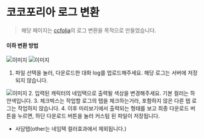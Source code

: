 # 코코포리아 로그 변환
>해당 페이지는 [ccfolia](https://ccfolia.com/)의 로그 변환을 목적으로 만들었습니다.


#### 이하 변환 방법

![이미지](https://i.imgur.com/Zs2mOTn.png)
![이미지](https://i.imgur.com/OVvp7Jf.png)
1. 파일 선택을 눌러, 다운로드한 대화 log를 업로드해주세요. 해당 로그는 서버에 저장되지 않습니다.

![이미지](https://i.imgur.com/Rg4dPNQ.png)
2. 입력된 캐릭터의 네임택으로 출력될 색상을 변경해주세요. 기본 컬러는 하얀색입니다.
3. 체크박스는 작업할 로그의 탭을 체크하는거라, 포함하지 않은 다른 탭 로그는 작업하지 않습니다.
4. 이후 미리보기에서 출력되는 형태를 보고 최종 다운로드 버튼을 누르면, 하단 다운로드 버튼을 눌러 커스텀 된 파일이 저장됩니다.

* 사담탭(other는 네임택 컬러효과에서 제외됩니다.)

